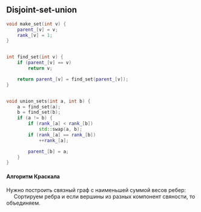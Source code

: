 ## Disjoint-set-union
```cpp
void make_set(int v) {
    parent_[v] = v;
	rank_[v] = 1;
}


int find_set(int v) {
    if (parent_[v] == v)
        return v;

    return parent_[v] = find_set(parent_[v]);
}


void union_sets(int a, int b) {
    a = find_set(a);
    b = find_set(b);
    if (a != b) {
        if (rank_[a] < rank_[b])
            std::swap(a, b);
        if (rank_[a] == rank_[b])
            ++rank_[a];

        parent_[b] = a;
    }
}

```

#### Алгоритм Краскала
Нужно построить связный граф с наименьшей суммой весов ребер:  
&nbsp;&nbsp;&nbsp;&nbsp; Сортируем ребра и если вершины из разных компонент свяности, то объединяем.
